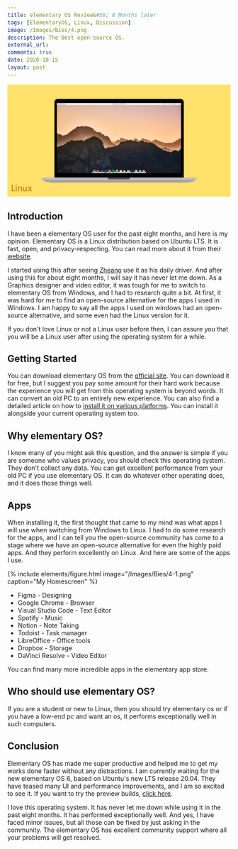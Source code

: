 ```yaml
---
title: elementary OS Review&#58; 8 Months later
tags: [ElementaryOS, Linux, Discussion]
image: /Images/Bies/4.png
description: The Best open-source OS.
external_url:
comments: true
date: 2020-10-15
layout: post
---
```

![alt text](/Images/Bies/4.png "1")

## Introduction

I have been a elementary OS user for the past eight months, and here is my opinion. Elementary OS is a Linux distribution based on Ubuntu LTS. It is fast, open, and privacy-respecting. You can read more about it from their [website](http://elementary.io/).

I started using this after seeing [Zheano](https://zheanoblog.eu/) use it as his daily driver. And after using this for about eight months, I will say it has never let me down. As a Graphics designer and video editor, it was tough for me to switch to elementary OS from Windows, and I had to research quite a bit. At first, it was hard for me to find an open-source alternative for the apps I used in Windows. I am happy to say all the apps I used on windows had an open-source alternative, and some even had the Linux version for it.

If you don't love Linux or not a Linux user before then, I can assure you that you will be a Linux user after using the operating system for a while.

## Getting Started

You can download elementary OS from the [official site](https://elementary.io/). You can download it for free, but I suggest you pay some amount for their hard work because the experience you will get from this operating system is beyond words. It can convert an old PC to an entirely new experience. You can also find a detailed article on how to [install it on various platforms](https://elementary.io/docs/installation#download-elementary-os). You can install it alongside your current operating system too.

## Why elementary OS?

I know many of you might ask this question, and the answer is simple if you are someone who values privacy, you should check this operating system. They don't collect any data. You can get excellent performance from your old PC if you use elementary OS. It can do whatever other operating does, and it does those things well.

## Apps

When installing it, the first thought that came to my mind was what apps I will use when switching from Windows to Linux. I had to do some research for the apps, and I can tell you the open-source community has come to a stage where we have an open-source alternative for even the highly paid apps. And they perform excellently on Linux. And here are some of the apps I use.

{% include elements/figure.html image="/Images/Bies/4-1.png" caption="My Homescreen" %}

- Figma - Designing
- Google Chrome - Browser
- Visual Studio Code - Text Editor
- Spotify - Music
- Notion - Note Taking
- Todoist - Task manager
- LibreOffice - Office tools
- Dropbox - Storage
- DaVinci Resolve - Video Editor

You can find many more incredible apps in the elementary app store.

## Who should use elementary OS?

If you are a student or new to Linux, then you should try elementary os or if you have a low-end pc and want an os, it performs exceptionally well in such computers.

## Conclusion

Elementary OS has made me super productive and helped me to get my works done faster without any distractions. I am currently waiting for the new elementary OS 6, based on Ubuntu's new LTS release 20.04. They have teased many UI and performance improvements, and I am so excited to see it. If you want to try the preview builds, [click here](https://builds.elementary.io/).

I love this operating system. It has never let me down while using it in the past eight months. It has performed exceptionally well. And yes, I have faced minor issues, but all those can be fixed by just asking in the community. The elementary OS has excellent community support where all your problems will get resolved.